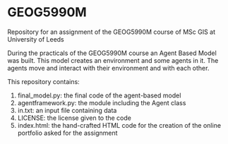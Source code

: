 # GEOG5990M
Repository for an assignment of the GEOG5990M course of MSc GIS at University of Leeds

During the practicals of the GEOG5990M course an Agent Based Model was built. This model creates an environment and some agents in it.
The agents move and interact with their environment and with each other.

This repository contains:
1) final_model.py: the final code of the agent-based model
2) agentframework.py: the module including the Agent class
3) in.txt: an input file containing data
4) LICENSE: the license given to the code
5) index.html: the hand-crafted HTML code for the creation of the online portfolio asked for the assignment
